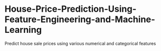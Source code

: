 # House-Price-Prediction-Using-Feature-Engineering-and-Machine-Learning
Predict house sale prices using various numerical and categorical features
